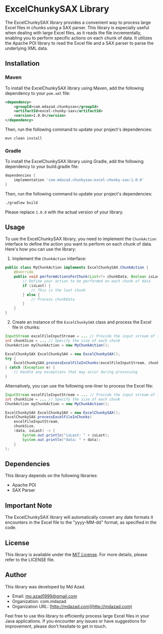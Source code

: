 # ExcelChunkySAX Library

The ExcelChunkySAX library provides a convenient way to process large Excel files in chunks using a SAX parser. This library is especially useful when dealing with large Excel files, as it reads the file incrementally, enabling you to perform specific actions on each chunk of data. It utilizes the Apache POI library to read the Excel file and a SAX parser to parse the underlying XML data.

## Installation

### Maven

To install the ExcelChunkySAX library using Maven, add the following dependency to your `pom.xml` file:

```xml
<dependency>
    <groupId>com.mdazad.chunkysax</groupId>
    <artifactId>excel-chunky-sax</artifactId>
    <version>1.0.0</version>
</dependency>
```

Then, run the following command to update your project's dependencies:

```bash
mvn clean install
```

### Gradle
To install the ExcelChunkySAX library using Gradle, add the following dependency to your build.gradle file:

```groovy
dependencies {
    implementation 'com.mdazad.chunkysax:excel-chunky-sax:1.0.0'
}
```

Then, run the following command to update your project's dependencies:

```bash
./gradlew build
```

Please replace `1.0.0` with the actual version of your library.


## Usage

To use the ExcelChunkySAX library, you need to implement the `ChunkAction` interface to define the action you want to perform on each chunk of data. Here's how you can use the library:

1. Implement the `ChunkAction` interface:

```java
public class MyChunkAction implements ExcelChunkySAX.ChunkAction {
    @Override
    public void performActionsForChunk(List<?> chunkData, Boolean isLast) {
        // Define your action to be performed on each chunk of data
        if (isLast) {
            // This is the last chunk
        } else {
            // Process chunkData
        }
    }
}
```

2. Create an instance of the `ExcelChunkySAX` class and process the Excel file in chunks:

```java
InputStream excelFileInputStream = ... // Provide the input stream of the Excel file
int chunkSize = ... // Specify the size of each chunk
ChunkAction myChunkAction = new MyChunkAction();

ExcelChunkySAX ExcelChunkySAX = new ExcelChunkySAX();
try {
    ExcelChunkySAX.processExcelFileInChunks(excelFileInputStream, chunkSize, myChunkAction);
} catch (Exception e) {
    // Handle any exceptions that may occur during processing
}
```

Alternatively, you can use the following one-liner to process the Excel file:

```java
InputStream excelFileInputStream = ... // Provide the input stream of the Excel file
int chunkSize = ... // Specify the size of each chunk
ChunkAction myChunkAction = new MyChunkAction();

ExcelChunkySAX ExcelChunkySAX = new ExcelChunkySAX();
ExcelChunkySAX.processExcelFileInChunks(
    excelFileInputStream,
    chunkSize,
    (data, isLast) -> {
        System.out.println("isLast: " + isLast);
        System.out.println("data: " + data);
    }
);
```

## Dependencies

This library depends on the following libraries:
- Apache POI
- SAX Parser

## Important Note

The ExcelChunkySAX library will automatically convert any date formats it encounters in the Excel file to the "yyyy-MM-dd" format, as specified in the code.

## License

This library is available under the [MIT License](http://www.opensource.org/licenses/mit-license.php). For more details, please refer to the LICENSE file.

## Author

This library was developed by Md Azad.

- Email: mo.azad1999@gmail.com
- Organization: com.mdazad
- Organization URL: [http://mdazad.com](http://mdazad.com)


Feel free to use this library to efficiently process large Excel files in your Java applications. If you encounter any issues or have suggestions for improvement, please don't hesitate to get in touch.

